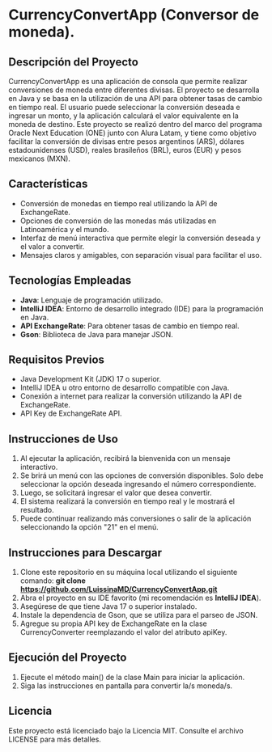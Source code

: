 # CurrencyConvertApp (Conversor de moneda).

## Descripción del Proyecto

CurrencyConvertApp es una aplicación de consola que permite realizar conversiones de moneda entre diferentes divisas. El proyecto se desarrolla en Java y se basa en la utilización de una API para obtener tasas de cambio en tiempo real. El usuario puede seleccionar la conversión deseada e ingresar un monto, y la aplicación calculará el valor equivalente en la moneda de destino.
Este proyecto se realizó dentro del marco del programa Oracle Next Education (ONE) junto con Alura Latam, y tiene como objetivo facilitar la conversión de divisas entre pesos argentinos (ARS), dólares estadounidenses (USD), reales brasileños (BRL), euros (EUR) y pesos mexicanos (MXN).

## Características

- Conversión de monedas en tiempo real utilizando la API de ExchangeRate.
- Opciones de conversión de las monedas más utilizadas en Latinoamérica y el mundo.
- Interfaz de menú interactiva que permite elegir la conversión deseada y el valor a convertir.
- Mensajes claros y amigables, con separación visual para facilitar el uso.

## Tecnologías Empleadas

- **Java**: Lenguaje de programación utilizado.
- **IntelliJ IDEA**: Entorno de desarrollo integrado (IDE) para la programación en Java.
- **API ExchangeRate**: Para obtener tasas de cambio en tiempo real.
- **Gson**: Biblioteca de Java para manejar JSON.

## Requisitos Previos

- Java Development Kit (JDK) 17 o superior.
- IntelliJ IDEA u otro entorno de desarrollo compatible con Java.
- Conexión a internet para realizar la conversión utilizando la API de ExchangeRate.
- API Key de ExchangeRate API.

## Instrucciones de Uso

1. Al ejecutar la aplicación, recibirá la bienvenida con un mensaje interactivo.
2. Se brirá un menú con las opciones de conversión disponibles. Solo debe seleccionar la opción deseada ingresando el número correspondiente.
3. Luego, se solicitará ingresar el valor que desea convertir.
4. El sistema realizará la conversión en tiempo real y le mostrará el resultado.
5. Puede continuar realizando más conversiones o salir de la aplicación seleccionando la opción "21" en el menú.

## Instrucciones para Descargar

1. Clone este repositorio en su máquina local utilizando el siguiente comando:
**git clone https://github.com/LuissinaMD/CurrencyConvertApp.git**
2. Abra el proyecto en su IDE favorito (mi recomendación es **IntelliJ IDEA**).
3. Asegúrese de que tiene Java 17 o superior instalado.
4. Instale la dependencia de Gson, que se utiliza para el parseo de JSON.
5. Agregue su propia API key de ExchangeRate en la clase CurrencyConverter reemplazando el valor del atributo apiKey.

## Ejecución del Proyecto

1. Ejecute el método main() de la clase Main para iniciar la aplicación.
2. Siga las instrucciones en pantalla para convertir la/s moneda/s.

## Licencia

Este proyecto está licenciado bajo la Licencia MIT. Consulte el archivo LICENSE para más detalles.
